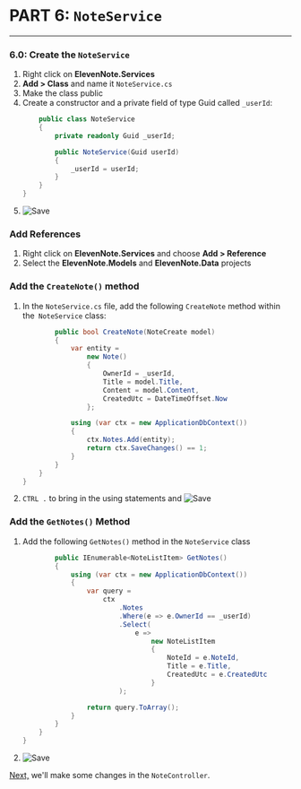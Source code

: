 # PART 6: `NoteService`
---
### 6.0: Create the `NoteService`
1. Right click on **ElevenNote.Services**
2. **Add > Class** and name it `NoteService.cs`
3. Make the class public
4. Create a constructor and a private field of type Guid called `_userId`:
    ```cs
        public class NoteService
        {
            private readonly Guid _userId;

            public NoteService(Guid userId)
            {
                _userId = userId;
            }
        }
    }
    ```
5. ![Save](/assets/font-awesome-save.png)

### Add References
1. Right click on **ElevenNote.Services** and choose **Add > Reference**
2. Select the **ElevenNote.Models** and **ElevenNote.Data** projects

### Add the `CreateNote()` method
1. In the `NoteService.cs` file, add the following `CreateNote` method within the` NoteService` class:

    ```cs
            public bool CreateNote(NoteCreate model)
            {
                var entity = 
                    new Note()
                    {
                        OwnerId = _userId,
                        Title = model.Title,
                        Content = model.Content,
                        CreatedUtc = DateTimeOffset.Now
                    };

                using (var ctx = new ApplicationDbContext())
                {
                    ctx.Notes.Add(entity);
                    return ctx.SaveChanges() == 1;
                }
            }
        }
    }
    ```
2. `CTRL .` to bring in the using statements and ![Save](/assets/font-awesome-save.png)

### Add the `GetNotes()` Method
1. Add the following `GetNotes()` method in the `NoteService` class
    ```cs
            public IEnumerable<NoteListItem> GetNotes()
            {
                using (var ctx = new ApplicationDbContext())
                {
                    var query = 
                        ctx
                            .Notes
                            .Where(e => e.OwnerId == _userId)
                            .Select(
                                e =>
                                    new NoteListItem
                                    {
                                        NoteId = e.NoteId,
                                        Title = e.Title,
                                        CreatedUtc = e.CreatedUtc
                                    }
                            );

                    return query.ToArray();
                }
            }
        }
    }
    ```
2. ![Save](/assets/font-awesome-save.png)

[Next,](6.1-NoteController.md) we'll make some changes in the `NoteController`.